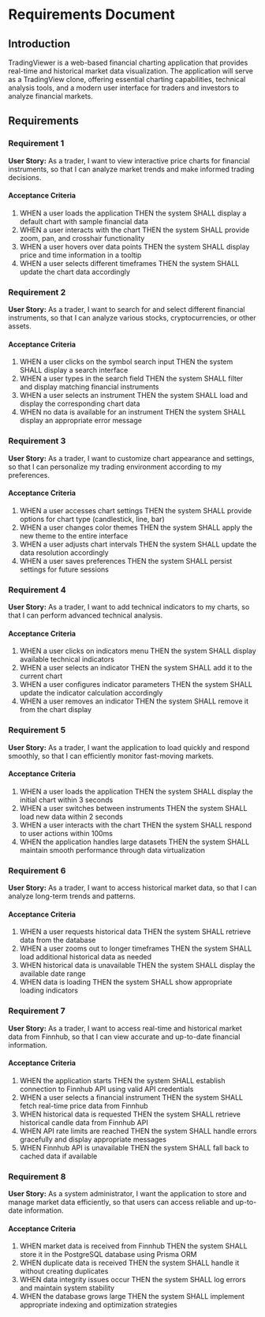 # Requirements Document

## Introduction

TradingViewer is a web-based financial charting application that provides real-time and historical market data visualization. The application will serve as a TradingView clone, offering essential charting capabilities, technical analysis tools, and a modern user interface for traders and investors to analyze financial markets.

## Requirements

### Requirement 1

**User Story:** As a trader, I want to view interactive price charts for financial instruments, so that I can analyze market trends and make informed trading decisions.

#### Acceptance Criteria

1. WHEN a user loads the application THEN the system SHALL display a default chart with sample financial data
2. WHEN a user interacts with the chart THEN the system SHALL provide zoom, pan, and crosshair functionality
3. WHEN a user hovers over data points THEN the system SHALL display price and time information in a tooltip
4. WHEN a user selects different timeframes THEN the system SHALL update the chart data accordingly

### Requirement 2

**User Story:** As a trader, I want to search for and select different financial instruments, so that I can analyze various stocks, cryptocurrencies, or other assets.

#### Acceptance Criteria

1. WHEN a user clicks on the symbol search input THEN the system SHALL display a search interface
2. WHEN a user types in the search field THEN the system SHALL filter and display matching financial instruments
3. WHEN a user selects an instrument THEN the system SHALL load and display the corresponding chart data
4. WHEN no data is available for an instrument THEN the system SHALL display an appropriate error message

### Requirement 3

**User Story:** As a trader, I want to customize chart appearance and settings, so that I can personalize my trading environment according to my preferences.

#### Acceptance Criteria

1. WHEN a user accesses chart settings THEN the system SHALL provide options for chart type (candlestick, line, bar)
2. WHEN a user changes color themes THEN the system SHALL apply the new theme to the entire interface
3. WHEN a user adjusts chart intervals THEN the system SHALL update the data resolution accordingly
4. WHEN a user saves preferences THEN the system SHALL persist settings for future sessions

### Requirement 4

**User Story:** As a trader, I want to add technical indicators to my charts, so that I can perform advanced technical analysis.

#### Acceptance Criteria

1. WHEN a user clicks on indicators menu THEN the system SHALL display available technical indicators
2. WHEN a user selects an indicator THEN the system SHALL add it to the current chart
3. WHEN a user configures indicator parameters THEN the system SHALL update the indicator calculation accordingly
4. WHEN a user removes an indicator THEN the system SHALL remove it from the chart display

### Requirement 5

**User Story:** As a trader, I want the application to load quickly and respond smoothly, so that I can efficiently monitor fast-moving markets.

#### Acceptance Criteria

1. WHEN a user loads the application THEN the system SHALL display the initial chart within 3 seconds
2. WHEN a user switches between instruments THEN the system SHALL load new data within 2 seconds
3. WHEN a user interacts with the chart THEN the system SHALL respond to user actions within 100ms
4. WHEN the application handles large datasets THEN the system SHALL maintain smooth performance through data virtualization

### Requirement 6

**User Story:** As a trader, I want to access historical market data, so that I can analyze long-term trends and patterns.

#### Acceptance Criteria

1. WHEN a user requests historical data THEN the system SHALL retrieve data from the database
2. WHEN a user zooms out to longer timeframes THEN the system SHALL load additional historical data as needed
3. WHEN historical data is unavailable THEN the system SHALL display the available date range
4. WHEN data is loading THEN the system SHALL show appropriate loading indicators

### Requirement 7

**User Story:** As a trader, I want to access real-time and historical market data from Finnhub, so that I can view accurate and up-to-date financial information.

#### Acceptance Criteria

1. WHEN the application starts THEN the system SHALL establish connection to Finnhub API using valid API credentials
2. WHEN a user selects a financial instrument THEN the system SHALL fetch real-time price data from Finnhub
3. WHEN historical data is requested THEN the system SHALL retrieve historical candle data from Finnhub API
4. WHEN API rate limits are reached THEN the system SHALL handle errors gracefully and display appropriate messages
5. WHEN Finnhub API is unavailable THEN the system SHALL fall back to cached data if available

### Requirement 8

**User Story:** As a system administrator, I want the application to store and manage market data efficiently, so that users can access reliable and up-to-date information.

#### Acceptance Criteria

1. WHEN market data is received from Finnhub THEN the system SHALL store it in the PostgreSQL database using Prisma ORM
2. WHEN duplicate data is received THEN the system SHALL handle it without creating duplicates
3. WHEN data integrity issues occur THEN the system SHALL log errors and maintain system stability
4. WHEN the database grows large THEN the system SHALL implement appropriate indexing and optimization strategies
